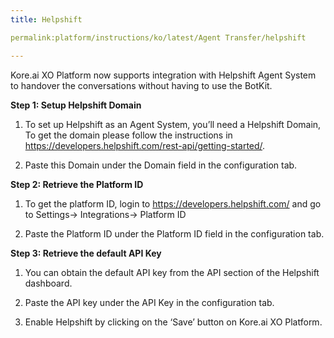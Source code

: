 ```yaml
---
title: Helpshift

permalink:platform/instructions/ko/latest/Agent Transfer/helpshift

---
```

Kore.ai XO Platform now supports integration with Helpshift Agent System to handover the conversations without having to use the BotKit.

<container>

**Step 1: Setup Helpshift Domain**

1. To set up Helpshift as an Agent System, you’ll need a Helpshift Domain, To get the domain please follow the instructions in    https://developers.helpshift.com/rest-api/getting-started/.
  
2. Paste this Domain under the Domain field in the configuration tab.

</container>

<container>

**Step 2: Retrieve the Platform ID**

1. To get the platform ID, login to https://developers.helpshift.com/ and go to Settings-> Integrations-> Platform ID
  
2. Paste the Platform ID under the Platform ID field in the configuration tab.

</container>

<container>
 
**Step 3: Retrieve the default API Key**
 
1. You can obtain the default API key from the API section of the Helpshift dashboard.
  
2. Paste the API key under the API Key in the configuration tab.

3. Enable Helpshift by clicking on the ‘Save’ button on Kore.ai XO Platform.

</container>

